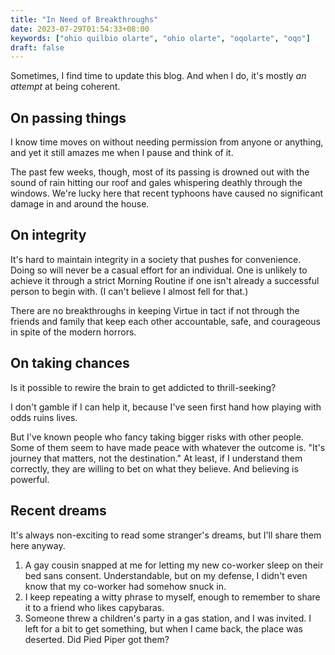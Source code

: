 ```yaml
---
title: "In Need of Breakthroughs"
date: 2023-07-29T01:54:33+08:00
keywords: ["ohio quilbio olarte", "ohio olarte", "oqolarte", "oqo"]
draft: false
---
```

Sometimes, I find time to update this blog.
And when I do, it's mostly *an attempt* at being coherent.

## On passing things

I know time moves on without needing permission from anyone or anything,
and yet it still amazes me when I pause and think of it.

The past few weeks, though, most of its passing is drowned out
with the sound of rain hitting our roof
and gales whispering deathly through the windows.
We're lucky here that recent typhoons have caused no significant damage
in and around the house.

## On integrity

It's hard to maintain integrity in a society
that pushes for convenience.
Doing so will never be a casual effort for an individual.
One is unlikely to achieve it through a strict Morning Routine
if one isn't already a successful person to begin with.
(I can't believe I almost fell for that.)

There are no breakthroughs in keeping Virtue in tact
if not through the friends and family that keep each other accountable,
safe, and courageous in spite of the modern horrors.

## On taking chances

Is it possible to rewire the brain to get addicted to thrill-seeking?

I don't gamble if I can help it,
because I've seen first hand how playing with odds ruins lives.

But I've known people who fancy taking bigger risks with other people.
Some of them seem to have made peace with whatever the outcome is.
"It's journey that matters, not the destination."
At least, if I understand them correctly, they are willing to bet
on what they believe.
And believing is powerful.

## Recent dreams

It's always non-exciting to read some stranger's dreams,
but I'll share them here anyway.

1. A gay cousin snapped at me for letting my new co-worker sleep on
   their bed sans consent. Understandable, but on my defense, I didn't
   even know that my co-worker had somehow snuck in.
2. I keep repeating a witty phrase to myself, enough to remember to
   share it to a friend who likes capybaras.
3. Someone threw a children's party in a gas station, and I was
   invited. I left for a bit to get something, but when I came back, the
   place was deserted. Did Pied Piper got them?
